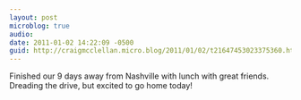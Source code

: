 ```yaml
---
layout: post
microblog: true
audio: 
date: 2011-01-02 14:22:09 -0500
guid: http://craigmcclellan.micro.blog/2011/01/02/t21647453023375360.html
---
```

Finished our 9 days away from Nashville with lunch with great friends. Dreading the drive, but excited to go home today!
